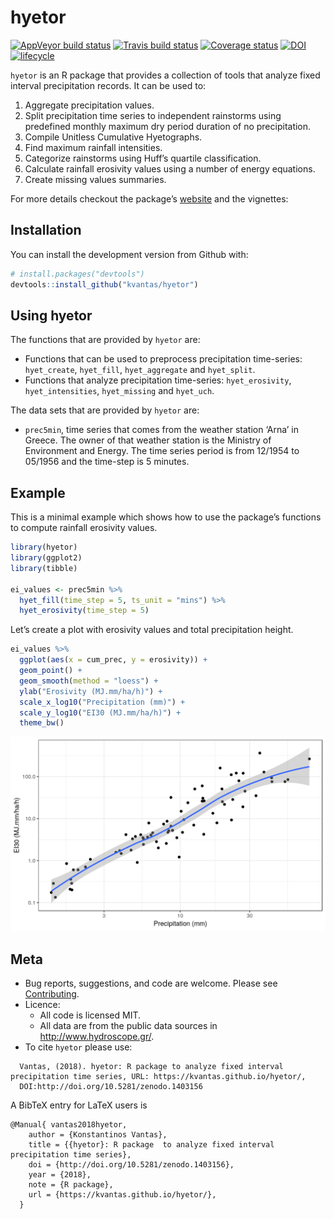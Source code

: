 <!-- README.md is generated from README.Rmd. Please edit that file -->

# hyetor

[![AppVeyor build
status](https://ci.appveyor.com/api/projects/status/github/kvantas/hyetor?branch=master&svg=true)](https://ci.appveyor.com/project/kvantas/hyetor)
[![Travis build
status](https://travis-ci.org/kvantas/hyetor.svg?branch=master)](https://travis-ci.org/kvantas/hyetor)
[![Coverage
status](https://codecov.io/gh/kvantas/hyetor/branch/master/graph/badge.svg)](https://codecov.io/github/kvantas/hyetor?branch=master)
[![DOI](https://zenodo.org/badge/145962234.svg)](https://zenodo.org/badge/latestdoi/145962234)
[![lifecycle](https://img.shields.io/badge/lifecycle-experimental-orange.svg)](https://www.tidyverse.org/lifecycle/#experimental)

`hyetor` is an R package that provides a collection of tools that
analyze fixed interval precipitation records. It can be used to:

1.  Aggregate precipitation values.
2.  Split precipitation time series to independent rainstorms using
    predefined monthly maximum dry period duration of no precipitation.
3.  Compile Unitless Cumulative Hyetographs.
4.  Find maximum rainfall intensities.
5.  Categorize rainstorms using Huff’s quartile classification.
6.  Calculate rainfall erosivity values using a number of energy
    equations.
7.  Create missing values summaries.

For more details checkout the package’s
[website](https://kvantas.github.io/hyetor/) and the vignettes:

## Installation

You can install the development version from Github with:

``` r
# install.packages("devtools")
devtools::install_github("kvantas/hyetor")
```

## Using hyetor

The functions that are provided by `hyetor` are:

  - Functions that can be used to preprocess precipitation time-series:
    `hyet_create`, `hyet_fill`, `hyet_aggregate` and `hyet_split`.
  - Functions that analyze precipitation time-series: `hyet_erosivity`,
    `hyet_intensities`, `hyet_missing` and `hyet_uch`.

The data sets that are provided by `hyetor` are:

  - `prec5min`, time series that comes from the weather station ‘Arna’
    in Greece. The owner of that weather station is the Ministry of
    Environment and Energy. The time series period is from 12/1954 to
    05/1956 and the time-step is 5 minutes.

## Example

This is a minimal example which shows how to use the package’s functions
to compute rainfall erosivity values.

``` r
library(hyetor)
library(ggplot2)
library(tibble)

ei_values <- prec5min %>%
  hyet_fill(time_step = 5, ts_unit = "mins") %>%
  hyet_erosivity(time_step = 5)
```

Let’s create a plot with erosivity values and total precipitation
height.

``` r
ei_values %>%
  ggplot(aes(x = cum_prec, y = erosivity)) +
  geom_point() +
  geom_smooth(method = "loess") +
  ylab("Erosivity (MJ.mm/ha/h)") +
  scale_x_log10("Precipitation (mm)") +
  scale_y_log10("EI30 (MJ.mm/ha/h)") +
  theme_bw()
```

![](README-unnamed-chunk-2-1.png)<!-- -->

## Meta

  - Bug reports, suggestions, and code are welcome. Please see
    [Contributing](/CONTRIBUTING.md).
  - Licence:
      - All code is licensed MIT.
      - All data are from the public data sources in
        <http://www.hydroscope.gr/>.
  - To cite `hyetor` please
use:

<!-- end list -->

``` 
  Vantas, (2018). hyetor: R package to analyze fixed interval precipitation time series, URL: https://kvantas.github.io/hyetor/,
  DOI:http://doi.org/10.5281/zenodo.1403156
```

A BibTeX entry for LaTeX users is

    @Manual{ vantas2018hyetor,
        author = {Konstantinos Vantas},
        title = {{hyetor}: R package  to analyze fixed interval precipitation time series},
        doi = {http://doi.org/10.5281/zenodo.1403156},
        year = {2018},
        note = {R package},
        url = {https://kvantas.github.io/hyetor/},
      }
